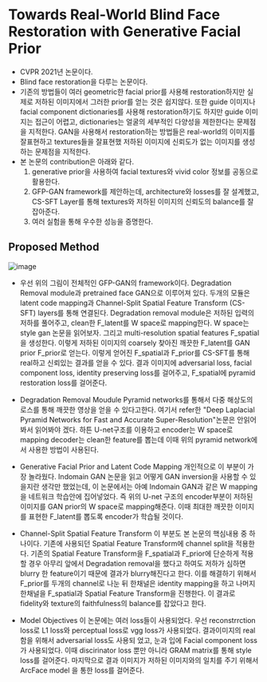 Towards Real-World Blind Face Restoration with Generative Facial Prior
=========================
+ CVPR 2021년 논문이다. 
+ Blind face restoration을 다루는 논문이다.
+ 기존의 방법들이 여러 geometric한 facial prior를 사용해 restoration하지만 실제로 저하된 이미지에서 그러한 prior를 얻는 것은 쉽지않다. 또한 guide 이미지나 facial component dictionaries를 사용해 restoration하기도 하지만 guide 이미지는 접근이 어렵고, dictionaries는 얼굴의 세부적인 다양성을 제한한다는 문제점을 지적한다. GAN을 사용해서 restoration하는 방법들은 real-world의 이미지를 잘표현하고 textures들을 잘표현했 저하된 이미지에 신뢰도가 없는 이미지를 생성하는 문제점을 지적한다.
+ 본 논문의 contribution은 아래와 같다.
  1. generative prior을 사용하여 facial textures와 vivid color 정보를 공동으로 활용한다.
  2. GFP-GAN framework를 제안하는데, architecture와 losses를 잘 설계했고, CS-SFT Layer를 통해 textures와 저하된 이미지의 신뢰도의 balance를 잘 잡아준다.
  3. 여러 실험을 통해 우수한 성능을 증명한다.


Proposed Method
--------------------
![image](https://user-images.githubusercontent.com/40060713/125026006-b4672a00-e0be-11eb-91bf-63e50573a0b5.png)

  + 우선 위의 그림이 전체적인 GFP-GAN의 framework이다. Degradation Removal module과 pretrained face GAN으로 이루어져 있다. 두개의 모듈은 latent code mapping과 Channel-Split Spatial Feature Transform  (CS-SFT) layers를 통해 연결된다. Degradation removal module은 저하된 입력의 저하를 풀어주고, clean한 F_latent를 W space로 mapping한다. W space는 style gan 논문을 읽어보자. 그리고 multi-resolution spatial features F_spatial을 생성한다. 이렇게 저하된 이미지의 coarsely 찾아진 깨끗한 F_latent를 GAN prior F_prior로 얻는다. 이렇게 얻어진 F_spatial과 F_prior를 CS-SFT를 통해 real하고 신뢰있는 결과를 얻을 수 있다. 결과 이미지에 adversarial loss, facial component loss, identity preserving loss를 걸어주고, F_spatial에 pyramid restoration loss를 걸어준다.

  + Degradation Removal Moudule
    Pyramid networks를 통해서 다중 해상도의 로스를 통해 깨끗한 영상을 얻을 수 있다고한다. 여기서 refer한 "Deep Laplacial Pyramid Networks for Fast and Accurate Super-Resolution"논문은 안읽어 봐서 읽어봐야 겠다. 하튼 U-net구조를 이용하고 encoder는 W space로 mapping decoder는 clean한 feature를 뽑는데 이때 위의 pyramid network에서 사용한 방법이 사용된다.
 
  + Generative Facial Prior and Latent Code Mapping
   개인적으로 이 부분이 가장 놀라웠다. Indomain GAN 논문을 읽고 어떻게 GAN inversion을 사용할 수 있을지란 생각만 했었는데, 이 논문에서는 아예 Indomain GAN과 같은 W mapping을 네트워크 학습안에 집어넣었다. 즉 위의 U-net 구조의 encoder부분이 저하된 이미지를 GAN prior의 W space로 mapping해준다. 이때 최대한 깨끗한 이미지를 표현한 F_latent를 뽑도록 encoder가 학습될 것이다.

  + Channel-Split Spatial Feature Transform
    이 부분도 본 논문의 핵심내용 중 하나이다. 기존에 사용되던 Spatial Feature Transform에 channel split을 적용한다. 기존의 Spatial Feature Transform을 F_spatial과 F_prior에 단순하게 적용할 경우 아무리 앞에서 Degradation removal을 했다고 하여도 저하가 심하면 blurry 한 feature이기 때문에 결과가 blurry해진다고 한다. 이를 해결하기 위해서 F_prior를 두개의 channel로 나눈 뒤 한채널은 identity mapping을 하고 나머지 한채널을 F_spatial과 Spatial Feature Transform을 진행한다. 이 결과로 fidelity와 texture의 faithfulness의 balance를 잡았다고 한다.
  
  + Model Objectives
    이 논문에는 여러 loss들이 사용되었다. 우선 reconstrrction loss로 L1 loss와 perceptual loss로 vgg loss가 사용되었다. 결과이미지의 real함을 위해서 adversarial loss도 사용되 었고, 눈과 입에 Facial component loss가 사용되었다. 이때 discirinator loss 뿐만 아니라 GRAM matrix를 통해 style loss를 걸어준다. 마지막으로 결과 이미지가 저하된 이미지와의 일치를 주기 위해서 ArcFace model 을 통한 loss를 걸어준다. 
